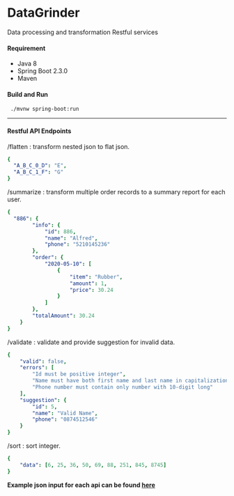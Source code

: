 # DataGrinder
Data processing and transformation Restful services

#### Requirement
*  Java 8
*  Spring Boot 2.3.0
*  Maven

#### Build and Run
```
 ./mvnw spring-boot:run
```
---
#### Restful API Endpoints
/flatten : transform nested json to flat json.
```yaml
{
  "A_B_C_0_D": "E",
  "A_B_C_1_F": "G"
}
```

/summarize : transform multiple order records to a summary report for each user.
```yaml
{ 
  "886": {
        "info": {
            "id": 886,
            "name": "Alfred",
            "phone": "5210145236"
        },
        "order": {
            "2020-05-10": [
                {
                    "item": "Rubber",
                    "amount": 1,
                    "price": 30.24
                }
            ]
        },
        "totalAmount": 30.24
    }
}
```

/validate : validate and provide suggestion for invalid data.
```yaml
{
    "valid": false,
    "errors": [
        "Id must be positive integer",
        "Name must have both first name and last name in capitalization format and separated with a white space",
        "Phone number must contain only number with 10-digit long"
    ],
    "suggestion": {
        "id": 5,
        "name": "Valid Name",
        "phone": "0874512546"
    }
}
```

/sort : sort integer.
```yaml
{
    "data": [6, 25, 36, 50, 69, 88, 251, 845, 8745]
}
```

**Example json input for each api can be found [here](https://github.com/ManaAuea/DataGrinder/tree/master/src/example)**
